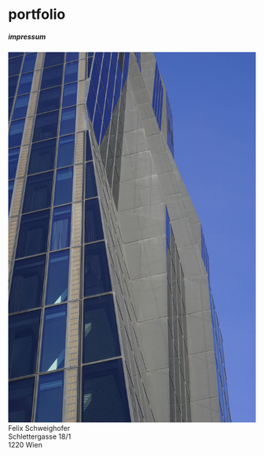 # portfolio

##### impressum
![DC Tower](/assets/images/_DSC4463.jpg)
Felix Schweighofer  
Schlettergasse 18/1  
1220 Wien  
